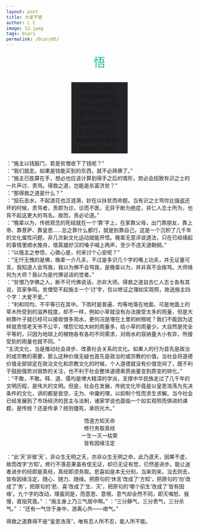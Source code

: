 ```yaml
---
layout: post
title: 大爱不爱
author: L C
image: 52.jpeg
tags: Diary
permalink: /Diary05/
---
```

<iframe src="/vedio/王疆.mp3" autostart="false" loop="true" style="display:none"></iframe>

<center><font size="6" color="#1ABC9C">悟</font></center><br> 
<div style="text-align:center ;font-size: 16px ; display: block; width: 30% ;margin: 0 auto; background: #232428"><p>
悟道休言天命，  <br>  
修行勿取真经。  <br> 
一悲一喜一枯荣， <br> 
哪个前生注定？  <br> 
袈裟本无清净，  <br> 
红尘不染性空。  <br> 
幽幽古刹千年钟， <br> 
都是痴人说梦。</p>
</div>  

：“施主以钱敲门，若是贫僧收下了钱呢？”  
：“我们就走。如果是钱能买到的东西，就不必拜佛了。”  
：“施主已胜算在手，想必也应该计算到得手之后的情形，势必会招致有识之士的一片声讨、责骂。得救之道，岂能是杀富济贫？”  
：“那得救之道是什么？”  
：“投石击水，不起浪花也泛涟漪，妙在以扶贫而命题。当有识之士骂你比强盗还坏的时候，责骂者，责即为诊，诊而不医，无异于断为绝症，非仁人志士所为，也背不起这更大的骂名。故而，责必论道。”  
：“晚辈以为，传统观念的死结就在一个‘靠’字上，在家靠父母，出门靠朋友，靠上帝、靠菩萨、靠皇恩……总之靠什么都行，就是别靠自己。这是一个沉积了几千年的文化属性问题，非几次新文化运动就能开悟。晚辈无意评说道法，只在已经缘起的事情里顺水推舟，借英雄好汉的嗓子喊上两声，至少不违天道朝纲。”  
：“以施主之参悟，心做心是，何来讨个心安呢？”  
：“无忏无愧的是佛，晚辈一介凡夫，不过是多识几个字的嘴上功夫，并无证量可言。我知道人会骂我，我以为佛不会骂我，是晚辈以为，并非真不会挨骂。大师缘何为大师？我以为是代佛说话的觉者。”  
：“贫僧乃学佛之人，断不可代佛说话，亦非大师。得救之道自古仁人志士各有其说，百家争鸣。贫僧受不起施主一个‘讨’字，仅以修证之理如实观照，故送施主四个字：大爱不爱。”  
：“利和同均，不平等已在其中。下雨时是普遍、均等地落在地面，可是地面上的草木所受到的滋养程度，却不一样，例如小草就没有办法接受太多的雨量，但是大树靠叶子就已经可以接收很多雨水，更何况是埋在土里的树根呢？我们不能因为这样就责怪老天爷不公平，埋怨它给大树的雨量多，给小草的雨量少。大自然是完全平等的，只因为地球上的植物各有各的不同需求，对雨水的容纳量大小有异，所接受到的雨量也就不同。"  
“主流文化，当是推动社会进步、改善社会关系的文化。如果人的行为首先是政治的或宗教的需要，那么这种价值无疑也首先是政治的或宗教的价值。当社会将道德价值全部锁定在政治文化和宗教文化的时候，个人道德就没有价值空间了，既不利于鼓励强势对弱势的关注，也不利于社会整体道德素质由量变到质变的转化。”  
：“不敢，不敢。释、道、儒均是博大精深的学派，支撑中华民族走过了几千年的文明历程，是伟大的文明。但是，社会在发展，传统文化毕竟是以皇恩浩荡为先决条件的文化，讲的都是皆空、无为、中庸的理，以抑制个性而求生求解。当今社会已经发展到了市场经济的民主与法制，诸家学说也面临一个如实观照而俱进的课题，是传统？还是传承？统则僵死，承则光大。”  
<div align="center">悟道方知天命<br>
修行务取真经<br>
一生一灭一枯荣<br>
    皆有因缘注定</div><br>
：“此‘天’非彼‘天’，非众生无明之天，亦非众生无明之命，此乃道天，因果不虚，故而改字‘方知’。修行不落恶果虽有信无证，却已无证有觉，已然是进步。能让迷者进步的经即是真经，真经即须务取。悲喜如是本无分别，当来则来，当去则去，皆有因缘注定，随心、随力、随缘。把原句的‘休言’改成了‘方知’，把原句的‘勿’改成了‘务’，把原句的‘悲、喜’改成了‘生、灭’，把原句的‘哪个前生’改成了‘皆有因缘’。九个字的改动，理虽同是，而意思、意境、意气却全然不同，即灭嗔怒、我慢，直指究竟。”  
：“施主身上乃三气居中啊。”  
：“三分静气，三分贵气，三分杀气。”  
：“还有一气住于身中，游离心外——痞气。”  

得救之道靠得不是“皇恩浩荡”，唯有忍人所不忍，能人所不能。  
